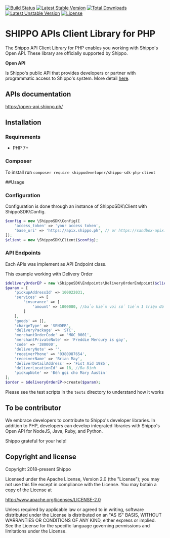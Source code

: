 [![Build Status](https://travis-ci.org/shippodeveloper/shippo-sdk-php-client.svg?branch=master)](https://travis-ci.org/shippodeveloper/shippo-sdk-php-client)
[![Latest Stable Version](https://poser.pugx.org/shippodeveloper/shippo-sdk-php-client/v/stable)](https://packagist.org/packages/shippodeveloper/shippo-sdk-php-client)
[![Total Downloads](https://poser.pugx.org/shippodeveloper/shippo-sdk-php-client/downloads)](https://packagist.org/packages/shippodeveloper/shippo-sdk-php-client)
[![Latest Unstable Version](https://poser.pugx.org/shippodeveloper/shippo-sdk-php-client/v/unstable)](https://packagist.org/packages/shippodeveloper/shippo-sdk-php-client)
[![License](https://poser.pugx.org/shippodeveloper/shippo-sdk-php-client/license)](https://packagist.org/packages/shippodeveloper/shippo-sdk-php-client)

# SHIPPO APIs Client Library for PHP #
The Shippo API Client Library for PHP enables you working with Shippo's Open API. These library are officially supported by Shippo. 

**Open API**

Is Shippo's public API that provides developers or partner with programmatic access to Shippo's system. 
More detail [here](https://open-api.shippo.ph/#k%E1%BA%BFt-n%E1%BB%91i-v%E1%BB%9Bi-shippo-s%E1%BA%BD-mang-%C4%91%E1%BA%BFn-nh%E1%BB%AFng-kh%E1%BA%A3-n%C4%83ng-g%C3%AC).  
 
## APIs documentation ##
https://open-api.shippo.ph/

## Installation ##
### Requirements ###
* PHP 7+

### Composer ###
To install run `composer require shippodeveloper/shippo-sdk-php-client`


##Usage

### Configuration ##
Configuration is done through an instance of ShippoSDK\Client with ShippoSDK\Config. 

```php
$config = new \ShippoSDK\Config([
    'access_token' => 'your access token',
    'base_uri' => 'https://apix.shippo.ph', // or https://sandbox-apix.shippo.ph for sandbox mode
]);
$client = new \ShippoSDK\Client($config);
```

### API Endpoints
Each APIs was implement as API Endpoint class.

This example working with Delivery Order

```php
$deliveryOrderEP = new \ShippoSDK\Endpoints\DeliveryOrderEndpoint($client);
$param = [
    'pickupAddressId' => 100022031,
    'services' => [
        'insurance' => [
            'amount' => 1000000, //bảo hiểm với số tiền 1 triệu đồng
        ]
    ],
    'goods' => [],
    'chargeType' => 'SENDER',
    'deliveryPackage' => 'STC',
    'merchantOrderCode' => 'MOC_0001',
    'merchantPrivateNote' => 'Freddie Mercury is gay',
    'code' => '380000',
    'deliveryNote' => '',
    'receiverPhone' => '0380987654',
    'receiverName' => 'Brian May',
    'deliverDetailAddress' => 'Fist Aid 1985',
    'deliverLocationId' => 18, //Ba Đình
    'pickupNote' => 'Đến gọi cho Mary Austin'
];
$order = $deliveryOrderEP->create($param);
```

Please see the test scripts in the `tests` directory to understand how it works

## To be contributor ##
We embrace developers to contribute to Shippo's developer libraries. In addition to PHP, developers can develop integrated libraries with Shippo's Open API for NodeJS, Java, Ruby, and Python.

Shippo grateful for your help!

## Copyright and license
Copyright 2018-present Shippo

Licensed under the Apache License, Version 2.0 (the "License"); you may not use this file except in compliance with the License. You may botain a copy of the License at
 
http://www.apache.org/licenses/LICENSE-2.0

Unless required by applicable law or agreed to in writing, software distributed under the License is distributed on an "AS IS" BASIS, WITHOUT WARRANTIES OR CONDITIONS OF ANY KIND, either express or implied. See the License for the specific language governing permissions and limitations under the License.


